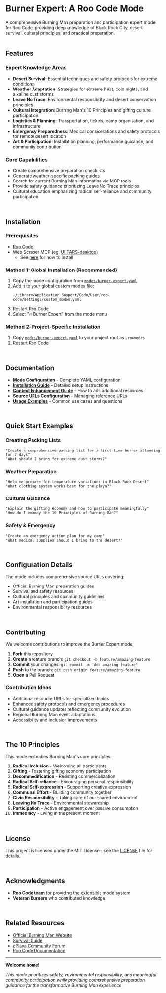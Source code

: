 # Burner Expert: A Roo Code Mode

A comprehensive Burning Man preparation and participation expert mode for Roo Code, providing deep knowledge of Black Rock City, desert survival, cultural principles, and practical preparation.  
<br>
## Features

### Expert Knowledge Areas
- **Desert Survival**: Essential techniques and safety protocols for extreme conditions
- **Weather Adaptation**: Strategies for extreme heat, cold nights, and alkaline dust storms
- **Leave No Trace**: Environmental responsibility and desert conservation principles
- **Cultural Integration**: Burning Man's 10 Principles and gifting culture participation
- **Logistics & Planning**: Transportation, tickets, camp organization, and infrastructure
- **Emergency Preparedness**: Medical considerations and safety protocols for remote desert location
- **Art & Participation**: Installation planning, performance guidance, and community contribution

### Core Capabilities
- Create comprehensive preparation checklists
- Generate weather-specific packing guides
- Search for current Burning Man information via MCP tools
- Provide safety guidance prioritizing Leave No Trace principles
- Cultural education emphasizing radical self-reliance and community participation


<br>

## Installation

### Prerequisites
- [Roo Code](https://github.com/RooCodeInc/Roo-Code)
- Web Scraper MCP (eg. [UI-TARS-desktop](https://github.com/bytedance/UI-TARS-desktop/tree/main/packages/agent-infra/mcp-servers/browser))
   - See [here]() for how to install


### Method 1: Global Installation (Recommended)
1. Copy the mode configuration from [`modes/burner-expert.yaml`](./modes/burner-expert.yaml)
2. Add it to your global custom modes file:
   ```
   ~/Library/Application Support/Code/User/roo-code/settings/custom_modes.yaml
   ```
3. Restart Roo Code
4. Select "🔥 Burner Expert" from the mode menu

### Method 2: Project-Specific Installation
1. Copy [`modes/burner-expert.yaml`](./modes/burner-expert.yaml) to your project root as `.roomodes`
2. Restart Roo Code


<br>

## Documentation

- **[Mode Configuration](./modes/burner-expert.yaml)** - Complete YAML configuration
- **[Installation Guide](./docs/installation-guide.md)** - Detailed setup instructions
- **[Context Enhancement Guide](./docs/context-enhancement-guide.md)** - How to add additional resources
- **[Source URLs Configuration](./docs/source-urls-guide.md)** - Managing reference URLs
- **[Usage Examples](./docs/usage-examples.md)** - Common use cases and questions


<br>

## Quick Start Examples

### Creating Packing Lists
```
"Create a comprehensive packing list for a first-time burner attending for 7 days"
"What should I bring for extreme dust storms?"
```

### Weather Preparation
```
"Help me prepare for temperature variations in Black Rock Desert"
"What clothing system works best for the playa?"
```

### Cultural Guidance
```
"Explain the gifting economy and how to participate meaningfully"
"How do I embody the 10 Principles of Burning Man?"
```

### Safety & Emergency
```
"Create an emergency action plan for my camp"
"What medical supplies should I bring to the desert?"
```

<br>

## Configuration Details

The mode includes comprehensive source URLs covering:
- Official Burning Man preparation guides
- Survival and safety resources  
- Cultural principles and community guidelines
- Art installation and participation guides
- Environmental responsibility resources


<br>

## Contributing

We welcome contributions to improve the Burner Expert mode:

1. **Fork** this repository
2. **Create** a feature branch: `git checkout -b feature/amazing-feature`
3. **Commit** your changes: `git commit -m 'Add amazing feature'`
4. **Push** to the branch: `git push origin feature/amazing-feature`
5. **Open** a Pull Request

### Contribution Ideas
- Additional resource URLs for specialized topics
- Enhanced safety protocols and emergency procedures
- Cultural guidance updates reflecting community evolution
- Regional Burning Man event adaptations
- Accessibility and inclusion improvements


<br>

## The 10 Principles

This mode embodies Burning Man's core principles:
1. **Radical Inclusion** - Welcoming all participants
2. **Gifting** - Fostering gifting economy participation
3. **Decommodification** - Resisting commercialization
4. **Radical Self-reliance** - Encouraging personal responsibility
5. **Radical Self-expression** - Supporting creative expression
6. **Communal Effort** - Building community together
7. **Civic Responsibility** - Taking care of our shared environment
8. **Leaving No Trace** - Environmental stewardship
9. **Participation** - Active engagement over passive consumption
10. **Immediacy** - Living in the present moment


<br>

## License

This project is licensed under the MIT License - see the [LICENSE](LICENSE) file for details.

<br>

## Acknowledgments

- **Roo Code team** for providing the extensible mode system
- **Veteran Burners** who contributed knowledge


<br>

## Related Resources

- [Official Burning Man Website](https://burningman.org/)
- [Survival Guide](https://survival.burningman.org/)
- [ePlaya Community Forum](https://eplaya.burningman.org/)
- [Roo Code Documentation](https://docs.roocode.com/)

---

**Welcome home!**

*This mode prioritizes safety, environmental responsibility, and meaningful community participation while providing comprehensive preparation guidance for the transformative Burning Man experience.*
